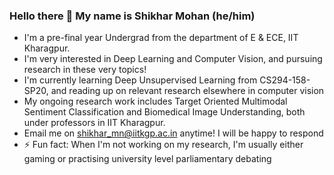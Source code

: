 ### Hello there 👋 My name is Shikhar Mohan (he/him)

- I'm a pre-final year Undergrad from the department of E & ECE, IIT Kharagpur.
- I'm very interested in Deep Learning and Computer Vision, and pursuing research in these very topics!
- I'm currently learning Deep Unsupervised Learning from CS294-158-SP20, and reading up on relevant research elsewhere in computer vision
- My ongoing research work includes Target Oriented Multimodal Sentiment Classification and Biomedical Image Understanding, both under professors in IIT Kharagpur.
- Email me on shikhar_mn@iitkgp.ac.in anytime! I will be happy to respond
- ⚡ Fun fact: When I'm not working on my research, I'm usually either gaming or practising university level parliamentary debating
